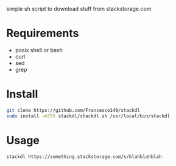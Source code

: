 simple sh script to download stuff from stackstorage.com

# Requirements
* posix shell or bash
* curl
* sed
* grep

# Install

```sh
git clone https://github.com/Francesco149/stackdl
sudo install -m755 stackdl/stackdl.sh /usr/local/bin/stackdl
```
# Usage

```sh
stackdl https://something.stackstorage.com/s/blahblahblah
```
